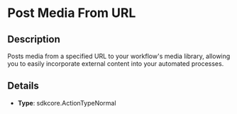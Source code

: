 
# Post Media From URL

## Description

Posts media from a specified URL to your workflow's media library, allowing you to easily incorporate external content into your automated processes.

## Details

- **Type**: sdkcore.ActionTypeNormal
